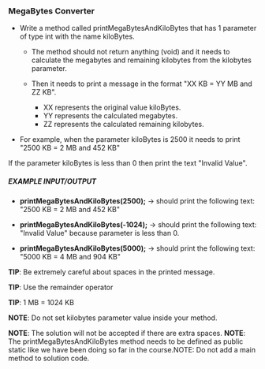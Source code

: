 ### MegaBytes Converter

* Write a method called printMegaBytesAndKiloBytes that has 1 parameter of type int with the name kiloBytes.

    - The method should not return anything (void) and it needs to calculate the megabytes and remaining kilobytes from the kilobytes parameter.

    - Then it needs to print a message in the format "XX KB = YY MB and ZZ KB".

        - XX represents the original value kiloBytes.
        - YY represents the calculated megabytes.
        - ZZ represents the calculated remaining kilobytes.

* For example, when the parameter kiloBytes is 2500 it needs to print "2500 KB = 2 MB and 452 KB"

If the parameter kiloBytes is less than 0 then print the text "Invalid Value".


##### EXAMPLE INPUT/OUTPUT

* **printMegaBytesAndKiloBytes(2500);** → should print the following text: "2500 KB = 2 MB and 452 KB"

* **printMegaBytesAndKiloBytes(-1024);** → should print the following text: "Invalid Value" because parameter is less than 0.

* **printMegaBytesAndKiloBytes(5000);** → should print the following text: "5000 KB = 4 MB and 904 KB"


**TIP**: Be extremely careful about spaces in the printed message. 

**TIP**: Use the remainder operator

**TIP**: 1 MB = 1024 KB

**NOTE**: Do not set kilobytes parameter value inside your method. 

**NOTE**: The solution will not be accepted if there are extra spaces.
**NOTE**: The printMegaBytesAndKiloBytes method  needs to be defined as public static like we have been doing so far in the course.NOTE: Do not add a  main method to solution code.